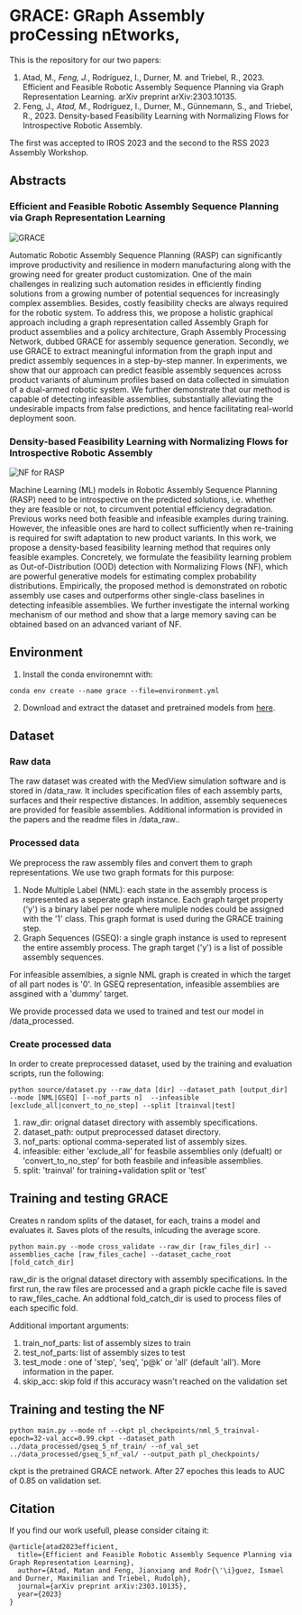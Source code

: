 # GRACE: GRaph Assembly proCessing nEtworks,

This is the repository for our two papers:
1. Atad, M.*, Feng, J.*, Rodríguez, I., Durner, M. and Triebel, R., 2023. Efficient and Feasible Robotic Assembly Sequence Planning via Graph Representation Learning. arXiv preprint arXiv:2303.10135. 
2. Feng, J.*, Atad, M.*, Rodríguez, I., Durner, M., Günnemann, S., and Triebel, R., 2023. Density-based Feasibility Learning with Normalizing Flows for Introspective Robotic Assembly. 

The first was accepted to IROS 2023 and the second to the RSS 2023 Assembly Workshop.

## Abstracts
### Efficient and Feasible Robotic Assembly Sequence Planning via Graph Representation Learning

![GRACE](images/GRACE_teaser.jpg "GRACE")

Automatic Robotic Assembly Sequence Planning (RASP) can significantly improve productivity and resilience in modern manufacturing along with the growing need for greater product customization. One of the main challenges in realizing such automation resides in efficiently finding solutions from a growing number of potential sequences for increasingly complex assemblies. Besides, costly feasibility checks are always required for the robotic system. To address this, we propose a holistic graphical approach including a graph representation called Assembly Graph for product assemblies and a policy architecture, Graph Assembly Processing Network, dubbed GRACE for assembly sequence generation. Secondly, we use GRACE to extract meaningful information from the graph input and predict assembly sequences in a step-by-step manner. In experiments, we show that our approach can predict feasible assembly sequences across product variants of aluminum profiles based on data collected in simulation of a dual-armed robotic system. We further demonstrate that our method is capable of detecting infeasible assemblies, substantially alleviating the undesirable impacts from false predictions, and hence facilitating real-world deployment soon.

### Density-based Feasibility Learning with Normalizing Flows for Introspective Robotic Assembly

![NF for RASP](images/NFs_ASP_teaser.jpg "NF for RASP")

Machine Learning (ML) models in Robotic Assembly Sequence Planning (RASP) need to be introspective on the predicted solutions, i.e. whether they are feasible or not, to circumvent potential efficiency degradation. Previous works need both feasible and infeasible examples during training. However, the infeasible ones are hard to collect sufficiently when re-training is required for swift adaptation to new product variants. In this work, we propose a density-based feasibility learning method that requires only feasible examples. Concretely, we formulate the feasibility learning problem as Out-of-Distribution (OOD) detection with Normalizing Flows (NF), which are powerful generative models for estimating complex probability distributions. Empirically, the proposed method is demonstrated on robotic assembly use cases and outperforms other single-class baselines in detecting infeasible assemblies. We further investigate the internal working mechanism of our method and show that a large memory saving can be obtained based on an advanced variant of NF.

## Environment
1. Install the conda environemnt with:
```
conda env create --name grace --file=environment.yml
```

2. Download and extract the dataset and pretrained models from [here](https://drive.google.com/file/d/1RI4k5fYhZ_KkbKOJy_3HJ4vpoyAb0wxx/view?usp=sharing).

## Dataset
### Raw data
The raw dataset was created with the MedView simulation software and is stored in /data_raw. It includes specification files of each assembly parts, surfaces and their respective distances. In addition, assembly sequeneces are provided for feasible assemblies. Additional information is provided in the papers and the readme files in /data_raw..

### Processed data
We preprocess the raw assembly files and convert them to graph representations. We use two graph formats for this purpose:
1. Node Multiple Label (NML): each state in the assembly process is represented as a seperate graph instance. Each graph target property ('y') is a binary label per node where muliple nodes could be assigned with the '1' class. This graph format is used during the GRACE training step.
2. Graph Sequences (GSEQ): a single graph instance is used to represent the entire assembly process. The graph target ('y') is a list of possible assembly sequences.

For infeasible assemlbies, a signle NML graph is created in which the target of all part nodes is '0'. In GSEQ representation, infeasible assemblies are assgined with a 'dummy' target.

We provide processed data we used to trained and test our model in /data_processed.

### Create processed data
In order to create preprocessed dataset, used by the training and evaluation scripts, run the following:

```
python source/dataset.py --raw_data [dir] --dataset_path [output_dir] --mode [NML|GSEQ] [--nof_parts n]  --infeasible [exclude_all|convert_to_no_step] --split [trainval|test]
```

1. raw_dir: orignal dataset directory with assembly specifications.
2. dataset_path: output preprocessed dataset directory.
3. nof_parts: optional comma-seperated list of assembly sizes.
4. infeasible: either 'exclude_all' for feasbile assemblies only (defualt) or 'convert_to_no_step' for both feasbile and infeasible assemblies.
4. split: 'trainval' for training+validation split or 'test'

## Training and testing GRACE

Creates n random splits of the dataset, for each, trains a model and evaluates it. Saves plots of the results, inlcuding the average score.

```
python main.py --mode cross_validate --raw_dir [raw_files_dir] --assemblies_cache [raw_files_cache] --dataset_cache_root [fold_catch_dir]
```

raw_dir is the orignal dataset directory with assembly specifications.
In the first run, the raw files are processed and a graph pickle cache file is saved to raw_files_cache. An addtional fold_catch_dir is used to process files of each specific fold.

Additional important arguments:
1. train_nof_parts: list of assembly sizes to train
2. test_nof_parts: list of assembly sizes to test
3. test_mode : one of 'step', 'seq', 'p@k' or 'all' (default 'all'). More information in the paper.
4. skip_acc: skip fold if this accuracy wasn't reached on the validation set


## Training and testing the NF

```
python main.py --mode nf --ckpt pl_checkpoints/nml_5_trainval-epoch=32-val_acc=0.99.ckpt --dataset_path ../data_processed/gseq_5_nf_train/ --nf_val_set ../data_processed/gseq_5_nf_val/ --output_path pl_checkpoints/
```

ckpt is the pretrained GRACE network.
After 27 epoches this leads to AUC of 0.85 on validation set.


## Citation
If you find our work usefull, please consider citaing it:
```
@article{atad2023efficient,
  title={Efficient and Feasible Robotic Assembly Sequence Planning via Graph Representation Learning},
  author={Atad, Matan and Feng, Jianxiang and Rodr{\'\i}guez, Ismael and Durner, Maximilian and Triebel, Rudolph},
  journal={arXiv preprint arXiv:2303.10135},
  year={2023}
}
```